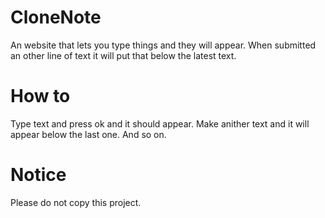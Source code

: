 # CloneNote
An website that lets you type things and they will appear. When submitted an other line of text it will put that below the latest text.
# How to
Type text and press ok and it should appear. Make anither text and it will appear below the last one. And so on. 
# Notice
Please do not copy this project. 
